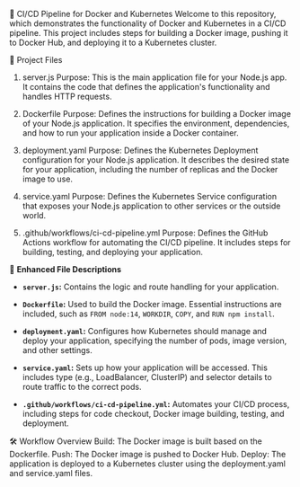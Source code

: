 
🚀 CI/CD Pipeline for Docker and Kubernetes
Welcome to this repository, which demonstrates the functionality of Docker and Kubernetes in a CI/CD pipeline. This project includes steps for building a Docker image, pushing it to Docker Hub, and deploying it to a Kubernetes cluster.

📁 Project Files
1. server.js
Purpose: This is the main application file for your Node.js app. It contains the code that defines the application's functionality and handles HTTP requests.

2. Dockerfile
Purpose: Defines the instructions for building a Docker image of your Node.js application. It specifies the environment, dependencies, and how to run your application inside a Docker container.

3. deployment.yaml
Purpose: Defines the Kubernetes Deployment configuration for your Node.js application. It describes the desired state for your application, including the number of replicas and the Docker image to use.

4. service.yaml
Purpose: Defines the Kubernetes Service configuration that exposes your Node.js application to other services or the outside world.

5. .github/workflows/ci-cd-pipeline.yml
Purpose: Defines the GitHub Actions workflow for automating the CI/CD pipeline. It includes steps for building, testing, and deploying your application.

🎨 **Enhanced File Descriptions**

- **`server.js`:** Contains the logic and route handling for your application.

- **`Dockerfile`:** Used to build the Docker image. Essential instructions are included, such as `FROM node:14`, `WORKDIR`, `COPY`, and `RUN npm install`.

- **`deployment.yaml`:** Configures how Kubernetes should manage and deploy your application, specifying the number of pods, image version, and other settings.

- **`service.yaml`:** Sets up how your application will be accessed. This includes type (e.g., LoadBalancer, ClusterIP) and selector details to route traffic to the correct pods.

- **`.github/workflows/ci-cd-pipeline.yml`:** Automates your CI/CD process, including steps for code checkout, Docker image building, testing, and deployment.

🛠️ Workflow Overview
Build: The Docker image is built based on the Dockerfile.
Push: The Docker image is pushed to Docker Hub.
Deploy: The application is deployed to a Kubernetes cluster using the deployment.yaml and service.yaml files.
